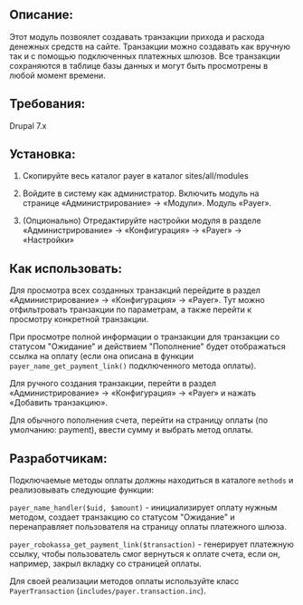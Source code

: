Описание:
-----------
Этот модуль позвоялет создавать транзакции прихода и расхода денежных средств на сайте. Транзакции можно создавать как вручную так и с помощью подключенных платежных шлюзов. Все транзакции сохраняются в таблице базы данных и могут быть просмотрены в любой момент времени.

Требования:
-----------
Drupal 7.x

Установка:
-----------
1. Скопируйте весь каталог payer в каталог sites/all/modules

2. Войдите в систему как администратор. Включить модуль на странице «Администрирование» -> «Модули». Модуль «Payer».

3. (Опционально) Отредактируйте настройки модуля в разделе  «Администрирование» -> «Конфигурация» -> «Payer» -> «Настройки»

Как использовать:
-----------
Для просмотра всех созданных транзакций перейдите в раздел «Администрирование» -> «Конфигурация» -> «Payer». Тут можно отфильтровать транзакции по параметрам, а также перейти к просмотру конкретной транзакции.

При просмотре полной информации о транзакции для транзакции со статусом "Ожидание" и действием "Пополнение" будет отображаться ссылка на оплату (если она описана в функции `payer_name_get_payment_link()` подключенного метода оплаты).

Для ручного создания транзакции, перейти в раздел «Администрирование» -> «Конфигурация» -> «Payer» и нажать «Добавить транзакцию».

Для обычного пополнения счета, перейти на страницу оплаты (по умолчанию: payment), ввести сумму и выбрать метод оплаты.

Разработчикам:
-----------
Подключаемые методы оплаты должны находиться в каталоге `methods` и реализовывать следующие функции:

`payer_name_handler($uid, $amount)` - инициализирует оплату нужным методом, создает транзакцию со статусом "Ожидание" и перенаправляет пользователя на страницу оплаты платежного шлюза.

`payer_robokassa_get_payment_link($transaction)` - генерирует платежную ссылку, чтобы пользователь смог вернуться к оплате счета, если он, например, закрыл вкладку со страницей оплаты.

Для своей реализации методов оплаты используйте класс `PayerTransaction` (`includes/payer.transaction.inc`).